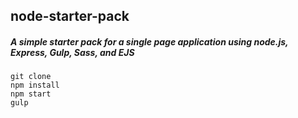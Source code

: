 ## node-starter-pack
##### A simple starter pack for a single page application using node.js, Express, Gulp, Sass, and EJS

```
git clone
npm install
npm start
gulp
```